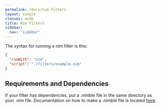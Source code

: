 ```yaml
---
permalink: /docs/nim-filters
layout: single
classes: wide
title: Nim Filters
sidebar:
  nav: "sidebar"
---
```


The syntax for running a nim filter is this:

```json
{
  "runWith": "nim",
  "script": "./filters/example.nim"
}
```

## Requirements and Dependencies

If your filter has dependencies, put a .nimble file in the same directory as your .nim file.
Documentation on how to make a .nimble file is located [here](https://github.com/nim-lang/nimble#creating-packages).

